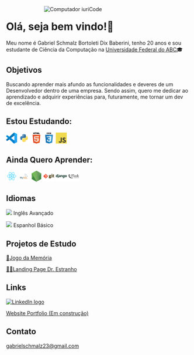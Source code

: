 <img src="https://raw.githubusercontent.com/MicaelliMedeiros/micaellimedeiros/master/image/computer-illustration.png" min-width="400px" max-width="400px" width="400px" align="right" alt="Computador iuriCode">

# Olá, seja bem vindo!👋
Meu nome é Gabriel Schmalz Bortoleti Dix Baberini, tenho 20 anos e sou estudante de Ciência da Computação
na [Universidade Federal do ABC](https://www.ufabc.edu.br/)🎓

 ## Objetivos
 Buscando aprender mais afundo as funcionalidades e deveres de um Desenvolvedor dentro de uma empresa. Sendo assim, quero me dedicar ao aprendizado e adquirir experiências para, futuramente, me tornar um dev de excelência.

## Estou Estudando:
 <code><img height="30" src="https://raw.githubusercontent.com/github/explore/80688e429a7d4ef2fca1e82350fe8e3517d3494d/topics/visual-studio-code/visual-studio-code.png"></code>
 <code><img height="30" src="https://raw.githubusercontent.com/github/explore/80688e429a7d4ef2fca1e82350fe8e3517d3494d/topics/python/python.png"></code>
 <code><img height="30" src="https://raw.githubusercontent.com/github/explore/80688e429a7d4ef2fca1e82350fe8e3517d3494d/topics/html/html.png"></code>
 <code><img height="30" src="https://raw.githubusercontent.com/github/explore/80688e429a7d4ef2fca1e82350fe8e3517d3494d/topics/css/css.png"></code>
 <code><img height="30" src="https://raw.githubusercontent.com/github/explore/80688e429a7d4ef2fca1e82350fe8e3517d3494d/topics/javascript/javascript.png"></code>

## Ainda Quero Aprender: 
<code><img height="30" src="https://raw.githubusercontent.com/github/explore/80688e429a7d4ef2fca1e82350fe8e3517d3494d/topics/react/react.png"></code>
<code><img height="30" src="https://raw.githubusercontent.com/github/explore/80688e429a7d4ef2fca1e82350fe8e3517d3494d/topics/mysql/mysql.png"></code>
<code><img height="30" src="https://raw.githubusercontent.com/github/explore/80688e429a7d4ef2fca1e82350fe8e3517d3494d/topics/nodejs/nodejs.png"></code>
<code><img height="30" src="https://raw.githubusercontent.com/github/explore/80688e429a7d4ef2fca1e82350fe8e3517d3494d/topics/git/git.png"></code>
<code><img height="30" src="https://raw.githubusercontent.com/github/explore/80688e429a7d4ef2fca1e82350fe8e3517d3494d/topics/django/django.png"></code>
<code><img height="30" src="https://raw.githubusercontent.com/github/explore/80688e429a7d4ef2fca1e82350fe8e3517d3494d/topics/flask/flask.png"></code>

## Idiomas
<p> <code><img height="30" src="https://user-images.githubusercontent.com/81606133/183310137-85d8027c-6e6a-4882-ac33-c9f073244164.png"></code>
 Inglês Avançado <p>
<code><img height="30" src="https://user-images.githubusercontent.com/81606133/183310595-941a313b-9423-420a-a890-34c9e3a80465.png"></code>
 Espanhol Básico <p>
 
 ## Projetos de Estudo
 [🧠Jogo da Memória](https://github.com/GabrielSchmalz/JogoDaMemoria-StarWars) <p>
 [🧙‍♂️Landing Page Dr. Estranho](https://github.com/GabrielSchmalz/LandingPage-DrEstranho/tree/main/LandingPageDoutorEstranho)

## Links
[<img src="https://img.shields.io/badge/LinkedIn-282C34?logo=linkedin&logoColor=0077B5" alt="LinkedIn logo" title="LinkedIn" height="22" />](https://www.linkedin.com/in/gabrielschmalz23/)

[Website Portfolio (Em construção)](https://gabrielschmalz.github.io)

## Contato
gabrielschmalz23@gmail.com
